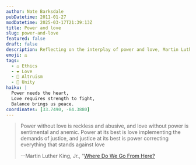 ```yaml
---
author: Nate Barksdale
pubDatetime: 2011-01-27
modDatetime: 2025-03-17T21:39:13Z
title: Power and love
slug: power-and-love
featured: false
draft: false
description: Reflecting on the interplay of power and love, Martin Luther King, Jr. provides profound insights on justice and humanity.
emoji: ⚖️
tags:
  - ⚖️ Ethics
  - ❤️ Love
  - 🤝 Altruism
  - 🤝 Unity
haiku: |
  Power needs the heart,  
  Love requires strength to fight,  
  Balance brings us peace.
coordinates: [33.7490, -84.3880]
---
```


> Power without love is reckless and abusive, and love without power is sentimental and anemic. Power at its best is love implementing the demands of justice, and justice at its best is power correcting everything that stands against love
>
> --Martin Luther King, Jr., "[Where Do We Go From Here?](http://books.google.com/books)
